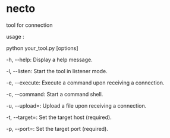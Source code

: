 # necto
tool for connection 

usage :

python your_tool.py [options]





-h, --help: Display a help message.

-l, --listen: Start the tool in listener mode.

-e, --execute: Execute a command upon receiving a connection.

-c, --command: Start a command shell.

-u, --upload=<destination>: Upload a file upon receiving a connection.

-t, --target=<host>: Set the target host (required).

-p, --port=<port>: Set the target port (required).
